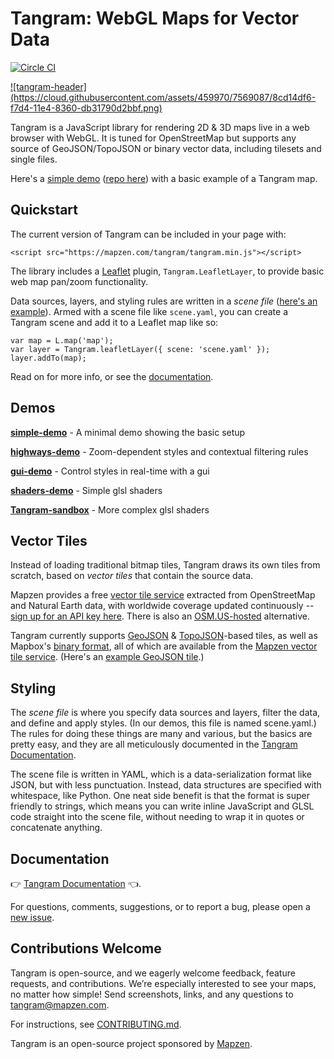 Tangram: WebGL Maps for Vector Data
===

[![Circle CI](https://circleci.com/gh/tangrams/tangram.png?style=badge&circle-token=2529a88125530794f64ffa1783625b5357456f71)](https://circleci.com/gh/tangrams/tangram)

<a href="http://tangrams.github.io/tangram" target="_blank">
![tangram-header](https://cloud.githubusercontent.com/assets/459970/7569087/8cd14df6-f7d4-11e4-8360-db31790d2bbf.png)
</a>

Tangram is a JavaScript library for rendering 2D & 3D maps live in a web browser with WebGL. It is tuned for OpenStreetMap but supports any source of GeoJSON/TopoJSON or binary vector data, including tilesets and single files.

Here's a [simple demo](https://tangrams.github.io/simple-demo/) ([repo here](https://github.com/tangrams/simple-demo)) with a basic example of a Tangram map. 

## Quickstart

The current version of Tangram can be included in your page with:

```
<script src="https://mapzen.com/tangram/tangram.min.js"></script>
```

The library includes a [Leaflet](http://leafletjs.com) plugin, `Tangram.LeafletLayer`, to provide basic web map pan/zoom functionality.

Data sources, layers, and styling rules are written in a *scene file* ([here's an example](https://github.com/tangrams/simple-demo/blob/gh-pages/scene.yaml)). Armed with a scene file like `scene.yaml`, you can create a Tangram scene and add it to a Leaflet map like so:

```
var map = L.map('map');
var layer = Tangram.leafletLayer({ scene: 'scene.yaml' });
layer.addTo(map);
```

Read on for more info, or see the [documentation](https://mapzen.com/documentation/tangram/).

## Demos

[**simple-demo**](http://github.com/tangrams/tangram-demo) - A minimal demo showing the basic setup

[**highways-demo**](http://github.com/tangrams/highways-demo) - Zoom-dependent styles and contextual filtering rules

[**gui-demo**](http://github.com/tangrams/gui-demo) - Control styles in real-time with a gui

[**shaders-demo**](http://github.com/tangrams/shaders-demo) - Simple glsl shaders

[**Tangram-sandbox**](http://github.com/tangrams/tangram-sandbox) - More complex glsl shaders

## Vector Tiles

Instead of loading traditional bitmap tiles, Tangram draws its own tiles from scratch, based on *vector tiles* that contain the source data.

Mapzen provides a free [vector tile service](http://mapzen.com/vector/) extracted from OpenStreetMap and Natural Earth data, with worldwide coverage updated continuously -- [sign up for an API key here](https://mapzen.com/developers). There is also an [OSM.US-hosted](http://openstreetmap.us/~migurski/vector-datasource/) alternative.

Tangram currently supports [GeoJSON](http://geojson.org/) & [TopoJSON](https://github.com/mbostock/topojson)-based tiles, as well as Mapbox's [binary format](https://github.com/mapbox/vector-tile-spec), all of which are available from the [Mapzen vector tile service](http://mapzen.com/vector/). (Here's an [example GeoJSON tile](http://vector.mapzen.com/osm/all/14/4826/6161.json).)

## Styling

The *scene file* is where you specify data sources and layers, filter the data, and define and apply styles. (In our demos, this file is named scene.yaml.) The rules for doing these things are many and various, but the basics are pretty easy, and they are all meticulously documented in the [Tangram Documentation](https://mapzen.com/documentation/tangram/).

The scene file is written in YAML, which is a data-serialization format like JSON, but with less punctuation. Instead, data structures are specified with whitespace, like Python. One neat side benefit is that the format is super friendly to strings, which means you can write inline JavaScript and GLSL code straight into the scene file, without needing to wrap it in quotes or concatenate anything.

## Documentation

👉 [Tangram Documentation](https://mapzen.com/documentation/tangram) 👈.

For questions, comments, suggestions, or to report a bug, please open a [new issue](https://github.com/tangrams/tangram/issues).

## Contributions Welcome

Tangram is open-source, and we eagerly welcome feedback, feature requests, and contributions. We’re especially interested to see your maps, no matter how simple! Send screenshots, links, and any questions to tangram@mapzen.com.

For instructions, see [CONTRIBUTING.md](CONTRIBUTING.md).

Tangram is an open-source project sponsored by [Mapzen](http://mapzen.com).
